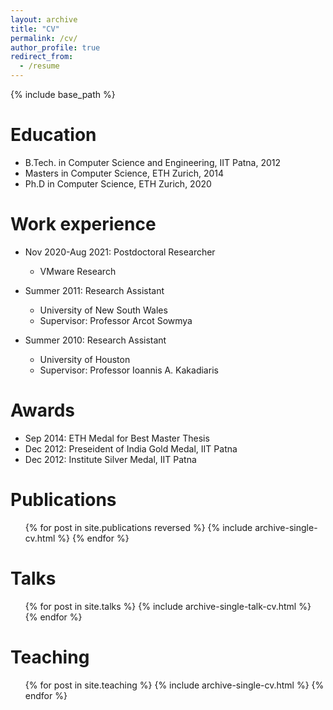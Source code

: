 ```yaml
---
layout: archive
title: "CV"
permalink: /cv/
author_profile: true
redirect_from:
  - /resume
---
```


{% include base_path %}

Education
======
* B.Tech. in Computer Science and Engineering, IIT Patna, 2012
* Masters in Computer Science, ETH Zurich, 2014
* Ph.D in Computer Science, ETH Zurich, 2020

Work experience
======
* Nov 2020-Aug 2021: Postdoctoral Researcher
  * VMware Research
* Summer 2011: Research Assistant
  * University of New South Wales
  * Supervisor: Professor Arcot Sowmya

* Summer 2010: Research Assistant
  * University of Houston
  * Supervisor: Professor Ioannis A. Kakadiaris
  
Awards
=======
* Sep 2014: ETH Medal for Best Master Thesis
* Dec 2012: Preseident of India Gold Medal, IIT Patna
* Dec 2012: Institute Silver Medal, IIT Patna

Publications
======
  <ul>{% for post in site.publications reversed %}
    {% include archive-single-cv.html %}
  {% endfor %}</ul>
  
Talks
======
  <ul>{% for post in site.talks %}
    {% include archive-single-talk-cv.html %}
  {% endfor %}</ul>
  
Teaching
======
  <ul>{% for post in site.teaching %}
    {% include archive-single-cv.html %}
  {% endfor %}</ul>
  
